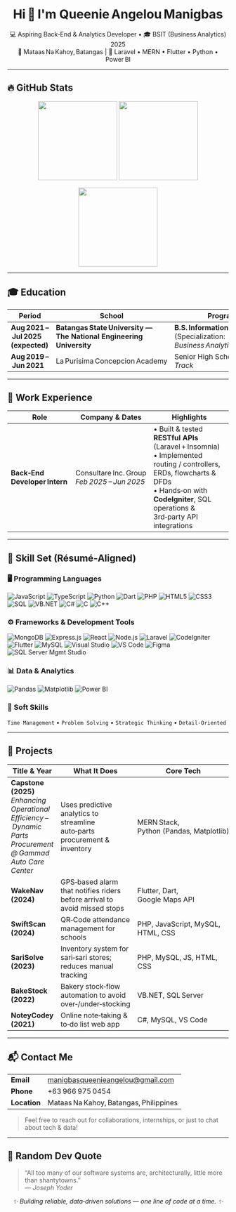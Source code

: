 <h1 align="center">Hi 👋 I'm Queenie Angelou Manigbas</h1>

<p align="center">
  💻 Aspiring Back‑End & Analytics Developer • 🎓 BSIT (Business Analytics) 2025<br/>
  📍 Mataas Na Kahoy, Batangas | 🚀 Laravel • MERN • Flutter • Python • Power BI
</p>

---

## 🔥 GitHub Stats
<p align="center">
  <img src="https://github-readme-stats.vercel.app/api?username=queenieangelou&show_icons=true&theme=tokyonight&hide=issues" height="180"/>
  <img src="https://github-readme-streak-stats.herokuapp.com/?user=queenieangelou&theme=tokyonight" height="180"/>
</p>
<p align="center">
  <img src="https://github-readme-stats.vercel.app/api/top-langs/?username=queenieangelou&layout=compact&theme=tokyonight" height="180"/>
</p>

---

## 🎓 Education
| Period | School | Program |
|--------|--------|---------|
| **Aug 2021 – Jul 2025 (expected)** | **Batangas State University — The National Engineering University** | **B.S. Information Technology** (Specialization: *Business Analytics*) |
| **Aug 2019 – Jun 2021** | La Purisima Concepcion Academy | Senior High School — *STEM Track* |

---

## 💼 Work Experience
| Role | Company & Dates | Highlights |
|------|-----------------|------------|
| **Back‑End Developer Intern** | Consultare Inc. Group<br/>*Feb 2025 – Jun 2025* | • Built & tested **RESTful APIs** (Laravel + Insomnia)<br/>• Implemented routing / controllers, ERDs, flowcharts & DFDs<br/>• Hands‑on with **CodeIgniter**, SQL operations & 3rd‑party API integrations |

---

## 🧠 Skill Set (Résumé‑Aligned)

### 🖥️ Programming Languages
![JavaScript](https://img.shields.io/badge/JavaScript-F7DF1E?style=for-the-badge&logo=javascript&logoColor=black)
![TypeScript](https://img.shields.io/badge/TypeScript-3178C6?style=for-the-badge&logo=typescript&logoColor=white)
![Python](https://img.shields.io/badge/Python-3776AB?style=for-the-badge&logo=python&logoColor=white)
![Dart](https://img.shields.io/badge/Dart-0175C2?style=for-the-badge&logo=dart&logoColor=white)
![PHP](https://img.shields.io/badge/PHP-777BB4?style=for-the-badge&logo=php&logoColor=white)
![HTML5](https://img.shields.io/badge/HTML5-E34F26?style=for-the-badge&logo=html5&logoColor=white)
![CSS3](https://img.shields.io/badge/CSS3-1572B6?style=for-the-badge&logo=css3&logoColor=white)
![SQL](https://img.shields.io/badge/SQL-4479A1?style=for-the-badge&logo=mysql&logoColor=white)
![VB.NET](https://img.shields.io/badge/VB.NET-512BD4?style=for-the-badge&logo=.net&logoColor=white)
![C#](https://img.shields.io/badge/CSharp-239120?style=for-the-badge&logo=csharp&logoColor=white)
![C](https://img.shields.io/badge/C-00599C?style=for-the-badge&logo=c&logoColor=white)
![C++](https://img.shields.io/badge/C++-00599C?style=for-the-badge&logo=c%2B%2B&logoColor=white)

### ⚙️ Frameworks & Development Tools
![MongoDB](https://img.shields.io/badge/MongoDB-47A248?style=for-the-badge&logo=mongodb&logoColor=white)
![Express.js](https://img.shields.io/badge/Express.js-000000?style=for-the-badge&logo=express&logoColor=white)
![React](https://img.shields.io/badge/React-61DAFB?style=for-the-badge&logo=react&logoColor=black)
![Node.js](https://img.shields.io/badge/Node.js-339933?style=for-the-badge&logo=node.js&logoColor=white)
![Laravel](https://img.shields.io/badge/Laravel-FF2D20?style=for-the-badge&logo=laravel&logoColor=white)
![CodeIgniter](https://img.shields.io/badge/CodeIgniter-E44D26?style=for-the-badge&logo=codeigniter&logoColor=white)
![Flutter](https://img.shields.io/badge/Flutter-02569B?style=for-the-badge&logo=flutter&logoColor=white)
![MySQL](https://img.shields.io/badge/MySQL-4479A1?style=for-the-badge&logo=mysql&logoColor=white)
![Visual Studio](https://img.shields.io/badge/Visual%20Studio-5C2D91?style=for-the-badge&logo=visualstudio&logoColor=white)
![VS Code](https://img.shields.io/badge/VS%20Code-007ACC?style=for-the-badge&logo=visualstudiocode&logoColor=white)
![Figma](https://img.shields.io/badge/Figma-F24E1E?style=for-the-badge&logo=figma&logoColor=white)
![SQL Server Mgmt Studio](https://img.shields.io/badge/SSMS-CC2927?style=for-the-badge&logo=microsoftsqlserver&logoColor=white)

### 📊 Data & Analytics
![Pandas](https://img.shields.io/badge/Pandas-150458?style=for-the-badge&logo=pandas&logoColor=white)
![Matplotlib](https://img.shields.io/badge/Matplotlib-11557C?style=for-the-badge&logo=python&logoColor=white)
![Power BI](https://img.shields.io/badge/Power%20BI-F2C811?style=for-the-badge&logo=powerbi&logoColor=black)

### 🤝 Soft Skills
`Time Management` • `Problem Solving` • `Strategic Thinking` • `Detail‑Oriented`

---

## 🚀 Projects

| Title & Year | What It Does | Core Tech |
|--------------|--------------|-----------|
| **Capstone (2025)**<br/>*Enhancing Operational Efficiency – Dynamic Parts Procurement @ Gammad Auto Care Center* | Uses predictive analytics to streamline auto‑parts procurement & inventory | MERN Stack, Python (Pandas, Matplotlib) |
| **WakeNav (2024)** | GPS‑based alarm that notifies riders before arrival to avoid missed stops | Flutter, Dart, Google Maps API |
| **SwiftScan (2024)** | QR‑Code attendance management for schools | PHP, JavaScript, MySQL, HTML, CSS |
| **SariSolve (2023)** | Inventory system for sari‑sari stores; reduces manual tracking | PHP, MySQL, JS, HTML, CSS |
| **BakeStock (2022)** | Bakery stock‑flow automation to avoid over‑/under‑stocking | VB.NET, SQL Server |
| **NoteyCodey (2021)** | Online note‑taking & to‑do list web app | C#, MySQL, VS Code |

---

## 📬 Contact Me
| | |
|---|---|
| **Email** | manigbasqueenieangelou@gmail.com |
| **Phone** | +63 966 975 0454 |
| **Location** | Mataas Na Kahoy, Batangas, Philippines |

> Feel free to reach out for collaborations, internships, or just to chat about tech & data!

---

## 🧠 Random Dev Quote
> “All too many of our software systems are, architecturally, little more than shantytowns.”  
> — *Joseph Yoder*

<p align="center"><em>✨ Building reliable, data‑driven solutions — one line of code at a time. ✨</em></p>
